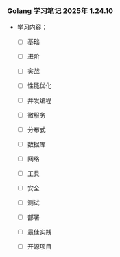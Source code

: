 ### Golang 学习笔记 2025年 1.24.10
- 学习内容：
  - [ ] 基础
  - [ ] 进阶
  - [ ] 实战
  - [ ] 性能优化
  - [ ] 并发编程
  - [ ] 微服务
  - [ ] 分布式
  - [ ] 数据库
  - [ ] 网络
  - [ ] 工具
  - [ ] 安全
  - [ ] 测试
  - [ ] 部署
  - [ ] 最佳实践
  - [ ] 开源项目
  